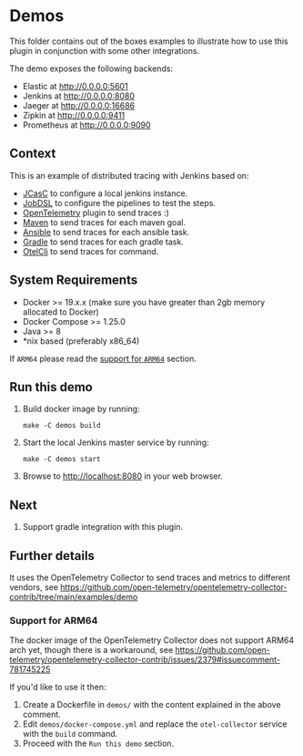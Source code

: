 # Demos

This folder contains out of the boxes examples to illustrate how to use this plugin in conjunction with some other integrations.

The demo exposes the following backends:

- Elastic at http://0.0.0.0:5601
- Jenkins at http://0.0.0.0:8080
- Jaeger at http://0.0.0.0:16686
- Zipkin at http://0.0.0.0:9411
- Prometheus at http://0.0.0.0:9090

## Context

This is an example of distributed tracing with Jenkins based on:

- [JCasC](https://jenkins.io/projects/jcasc/) to configure a local jenkins instance.
- [JobDSL](https://github.com/jenkinsci/job-dsl-plugin/wiki) to configure the pipelines to test the steps.
- [OpenTelemetry](https://github.com/jenkinsci/job-dsl-plugin/wiki) plugin to send traces :)
- [Maven](https://github.com/elastic/opentelemetry-maven-extension) to send traces for each maven goal.
- [Ansible](https://github.com/ansible-collections/community.general/pull/3091) to send traces for each ansible task.
- [Gradle](https://github.com/jkwatson/gradle-otel-tracing) to send traces for each gradle task.
- [OtelCli](https://github.com/equinix-labs/otel-cli) to send traces for command.

## System Requirements

- Docker >= 19.x.x (make sure you have greater than 2gb memory allocated to Docker)
- Docker Compose >= 1.25.0
- Java >= 8
- *nix based (preferably x86_64)

If `ARM64` please read the [support for `ARM64`](#support-for-arm64) section.

## Run this demo


1. Build docker image by running:

   ```
   make -C demos build
   ```

2. Start the local Jenkins master service by running:

   ```
   make -C demos start
   ```

3. Browse to <http://localhost:8080> in your web browser.


## Next

1. Support gradle integration with this plugin.

## Further details

It uses the OpenTelemetry Collector to send traces and metrics to different vendors, see https://github.com/open-telemetry/opentelemetry-collector-contrib/tree/main/examples/demo

### Support for ARM64

The docker image of the OpenTelemetry Collector does not support ARM64 arch yet, though there is a workaround, see https://github.com/open-telemetry/opentelemetry-collector-contrib/issues/2379#issuecomment-781745225

If you'd like to use it then:

1. Create a Dockerfile in `demos/` with the content explained in the above comment.
2. Edit `demos/docker-compose.yml` and replace the `otel-collector` service with the `build` command.
3. Proceed with the `Run this demo` section.
